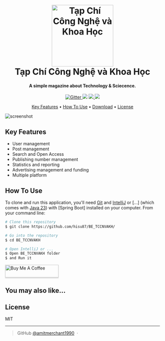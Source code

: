 
<h1 align="center">
  <br>
  <a href="http://www.amitmerchant.com/electron-markdownify"><img src="https://raw.githubusercontent.com/amitmerchant1990/electron-markdownify/master/app/img/markdownify.png" alt="Tạp Chí Công Nghệ và Khoa Học" width="200"></a>
  <br>
  Tạp Chí Công Nghệ và Khoa Học
  <br>
</h1>

<h4 align="center"> A simple magazine about Technology & Sciecence.</h4>

<p align="center">
  <a href="https://badge.fury.io/js/electron-markdownify">
    <img src="https://badge.fury.io/js/electron-markdownify.svg"
         alt="Gitter">
  </a>
  <a href="https://gitter.im/amitmerchant1990/electron-markdownify"><img src="https://badges.gitter.im/amitmerchant1990/electron-markdownify.svg"></a>
  <a href="https://saythanks.io/to/bullredeyes@gmail.com">
      <img src="https://img.shields.io/badge/SayThanks.io-%E2%98%BC-1EAEDB.svg">
  </a>
  <a href="https://www.paypal.me/AmitMerchant">
    <img src="https://img.shields.io/badge/$-donate-ff69b4.svg?maxAge=2592000&amp;style=flat">
  </a>
</p>

<p align="center">
  <a href="#key-features">Key Features</a> •
  <a href="#how-to-use">How To Use</a> •
  <a href="#download">Download</a> •
  <a href="#license">License</a>
</p>

![screenshot](https://raw.githubusercontent.com/amitmerchant1990/electron-markdownify/master/app/img/markdownify.gif)

## Key Features

* User management
* Post management
* Search and Open Access
* Publishing number management
* Statistics and reporting
* Advertising management and funding
* Multiple platform

## How To Use

To clone and run this application, you'll need [Git](https://git-scm.com) and [IntelliJ](https://www.jetbrains.com/idea/download/?section=windows) or [...] (which comes with [Java 23]([http://npmjs.co](https://download.oracle.com/java/23/latest/jdk-23_windows-x64_bin.exe)m)) with [Spring Boot] installed on your computer. From your command line:

```bash
# Clone this repository
$ git clone https://github.com/hisu87/BE_TCCNVAKH/

# Go into the repository
$ cd BE_TCCNVAKH

# Open IntelliJ or ...
$ Open BE_TCCNVAKH folder
$ and Run it
```




<a href="https://buymeacoffee.com/amitmerchant" target="_blank"><img src="https://www.buymeacoffee.com/assets/img/custom_images/purple_img.png" alt="Buy Me A Coffee" style="height: 41px !important;width: 174px !important;box-shadow: 0px 3px 2px 0px rgba(190, 190, 190, 0.5) !important;-webkit-box-shadow: 0px 3px 2px 0px rgba(190, 190, 190, 0.5) !important;" ></a>


## You may also like...

## License

MIT

---

> GitHub [@amitmerchant1990](https://github.com/amitmerchant1990) &nbsp;&middot;&nbsp;

